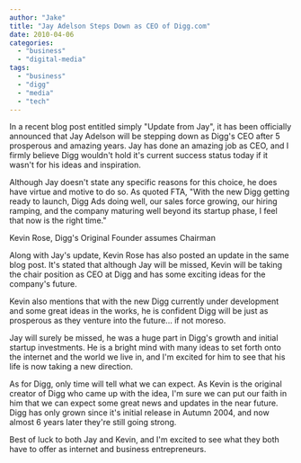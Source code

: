 ```yaml
---
author: "Jake"
title: "Jay Adelson Steps Down as CEO of Digg.com"
date: 2010-04-06
categories: 
  - "business"
  - "digital-media"
tags: 
  - "business"
  - "digg"
  - "media"
  - "tech"
---
```


In a recent blog post entitled simply "Update from Jay", it has been officially announced that Jay Adelson will be stepping down as Digg's CEO after 5 prosperous and amazing years. Jay has done an amazing job as CEO, and I firmly believe Digg wouldn't hold it's current success status today if it wasn't for his ideas and inspiration.

<!--more-->

Although Jay doesn't state any specific reasons for this choice, he does have virtue and motive to do so. As quoted FTA, "With the new Digg getting ready to launch, Digg Ads doing well, our sales force growing, our hiring ramping, and the company maturing well beyond its startup phase, I feel that now is the right time."

Kevin Rose, Digg's Original Founder assumes Chairman

Along with Jay's update, Kevin Rose has also posted an update in the same blog post. It's stated that although Jay will be missed, Kevin will be taking the chair position as CEO at Digg and has some exciting ideas for the company's future.

Kevin also mentions that with the new Digg currently under development and some great ideas in the works, he is confident Digg will be just as prosperous as they venture into the future... if not moreso.

Jay will surely be missed, he was a huge part in Digg's growth and initial startup investments. He is a bright mind with many ideas to set forth onto the internet and the world we live in, and I'm excited for him to see that his life is now taking a new direction.

As for Digg, only time will tell what we can expect. As Kevin is the original creator of Digg who came up with the idea, I'm sure we can put our faith in him that we can expect some great news and updates in the near future. Digg has only grown since it's initial release in Autumn 2004, and now almost 6 years later they're still going strong.

Best of luck to both Jay and Kevin, and I'm excited to see what they both have to offer as internet and business entrepreneurs.
